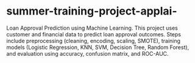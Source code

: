 # summer-training-project-applai-
Loan Approval Prediction using Machine Learning. This project uses customer and financial data to predict loan approval outcomes. Steps include preprocessing (cleaning, encoding, scaling, SMOTE), training models (Logistic Regression, KNN, SVM, Decision Tree, Random Forest), and evaluation using accuracy, confusion matrix, and ROC-AUC.
